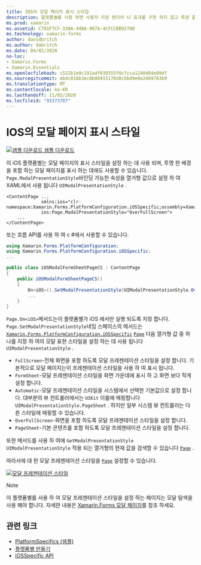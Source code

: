 ```yaml
---
title: IOS의 모달 페이지 표시 스타일
description: 플랫폼별를 사용 하면 사용자 지정 렌더러 나 효과를 구현 하지 않고 특정 플랫폼 에서만 사용할 수 있는 기능을 사용할 수 있습니다. 이 문서에서는 모달 페이지의 프레젠테이션 스타일을 설정 하는 iOS 플랫폼별를 사용 하는 방법을 설명 합니다.
ms.prod: xamarin
ms.assetid: C791F7CF-330A-44BA-987A-4CFCCBB9278B
ms.technology: xamarin-forms
author: davidbritch
ms.author: dabritch
ms.date: 04/02/2020
no-loc:
- Xamarin.Forms
- Xamarin.Essentials
ms.openlocfilehash: c522b1e9c191a4f030355f0cfcca1240d64e09df
ms.sourcegitcommit: ebdc016b3ec0b06915170d0cbbd9e0e2469763b9
ms.translationtype: MT
ms.contentlocale: ko-KR
ms.lasthandoff: 11/05/2020
ms.locfileid: "93373707"
---
```

# <a name="modal-page-presentation-style-on-ios"></a>IOS의 모달 페이지 표시 스타일

[![샘플 다운로드](~/media/shared/download.png) 샘플 다운로드](/samples/xamarin/xamarin-forms-samples/userinterface-platformspecifics)

이 iOS 플랫폼별는 모달 페이지의 표시 스타일을 설정 하는 데 사용 되며, 투명 한 배경을 포함 하는 모달 페이지를 표시 하는 데에도 사용할 수 있습니다. `Page.ModalPresentationStyle`바인딩 가능한 속성을 열거형 값으로 설정 하 여 XAML에서 사용 됩니다 `UIModalPresentationStyle` .

```xaml
<ContentPage ...
             xmlns:ios="clr-namespace:Xamarin.Forms.PlatformConfiguration.iOSSpecific;assembly=Xamarin.Forms.Core"
             ios:Page.ModalPresentationStyle="OverFullScreen">
    ...
</ContentPage>
```

또는 흐름 API를 사용 하 여 c #에서 사용할 수 있습니다.

```csharp
using Xamarin.Forms.PlatformConfiguration;
using Xamarin.Forms.PlatformConfiguration.iOSSpecific;
...

public class iOSModalFormSheetPageCS : ContentPage
{
    public iOSModalFormSheetPageCS()
    {
        On<iOS>().SetModalPresentationStyle(UIModalPresentationStyle.OverFullScreen);
        ...
    }
}
```

`Page.On<iOS>`메서드는이 플랫폼별가 iOS 에서만 실행 되도록 지정 합니다. `Page.SetModalPresentationStyle`네임 스페이스의 메서드는 [`Xamarin.Forms.PlatformConfiguration.iOSSpecific`](xref:Xamarin.Forms.PlatformConfiguration.iOSSpecific) [`Page`](xref:Xamarin.Forms.Page) 다음 열거형 값 중 하나를 지정 하 여의 모달 표현 스타일을 설정 하는 데 사용 됩니다 `UIModalPresentationStyle` .

- `FullScreen`-전체 화면을 포함 하도록 모달 프레젠테이션 스타일을 설정 합니다. 기본적으로 모달 페이지는이 프레젠테이션 스타일을 사용 하 여 표시 됩니다.
- `FormSheet`-모달 프레젠테이션 스타일을 화면 가운데에 표시 하 고 화면 보다 작게 설정 합니다.
- `Automatic`-모달 프레젠테이션 스타일을 시스템에서 선택한 기본값으로 설정 합니다. 대부분의 뷰 컨트롤러에서는 `UIKit` 이를에 매핑합니다 `UIModalPresentationStyle.PageSheet` . 하지만 일부 시스템 뷰 컨트롤러는 다른 스타일에 매핑할 수 있습니다.
- `OverFullScreen`-화면을 포함 하도록 모달 프레젠테이션 스타일을 설정 합니다.
- `PageSheet`-기본 콘텐츠를 포함 하도록 모달 프레젠테이션 스타일을 설정 합니다.

또한 메서드를 사용 하 여에 `GetModalPresentationStyle` `UIModalPresentationStyle` 적용 되는 열거형의 현재 값을 검색할 수 있습니다 [`Page`](xref:Xamarin.Forms.Page) .

따라서에 대 한 모달 프레젠테이션 스타일을 [`Page`](xref:Xamarin.Forms.Page) 설정할 수 있습니다.

[![모달 프레젠테이션 스타일](page-presentation-style-images/modal-presentation-style-small.png)](page-presentation-style-images/modal-presentation-style-large.png#lightbox "모달 프레젠테이션 스타일")

> [!NOTE]
> 이 플랫폼별를 사용 하 여 모달 프레젠테이션 스타일을 설정 하는 페이지는 모달 탐색을 사용 해야 합니다. 자세한 내용은 [ Xamarin.Forms 모달 페이지](~/xamarin-forms/app-fundamentals/navigation/modal.md)를 참조 하세요.

## <a name="related-links"></a>관련 링크

- [PlatformSpecifics (샘플)](/samples/xamarin/xamarin-forms-samples/userinterface-platformspecifics)
- [플랫폼별 만들기](~/xamarin-forms/platform/platform-specifics/index.md#creating-platform-specifics)
- [iOSSpecific API](xref:Xamarin.Forms.PlatformConfiguration.iOSSpecific)